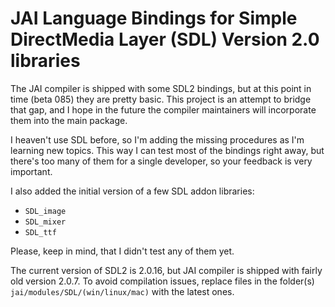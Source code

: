# JAI Language Bindings for Simple DirectMedia Layer (SDL) Version 2.0 libraries

The JAI compiler is shipped with some SDL2 bindings, but at this point in time (beta 085) they are pretty basic. This project is an attempt to bridge that gap, and I hope in the future the compiler maintainers will incorporate them into the main package.

I heaven't use SDL before, so I'm adding the missing procedures as I'm learning new topics. This way I can test most of the bindings right away, but there's too many of them for a single developer, so your feedback is very important. 

I also added the initial version of a few SDL addon libraries:
- `SDL_image`
- `SDL_mixer`
- `SDL_ttf`

Please, keep in mind, that I didn't test any of them yet.

The current version of SDL2 is 2.0.16, but JAI compiler is shipped with fairly old version 2.0.7. To avoid compilation issues, replace files in the folder(s) `jai/modules/SDL/(win/linux/mac)` with the latest ones.


